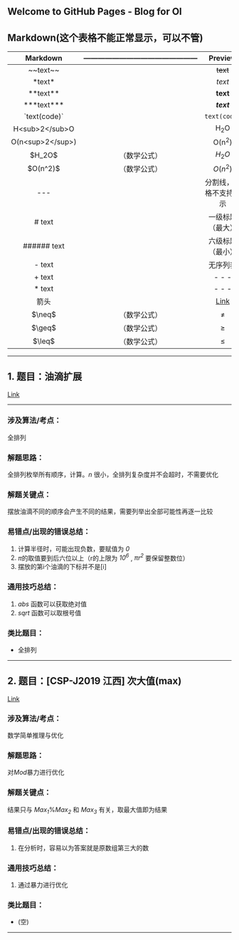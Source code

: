 ## Welcome to GitHub Pages - Blog for OI

## Markdown(这个表格不能正常显示，可以不管)
|Markdown|————————————————|Preview|
|:--:|:--:|:--:|
|\~\~text\~\~||~~text~~|
|\*text\*||*text*|
|\*\*text\*\*||**text**|
|\*\*\*text\*\*\*||***text***|
|\`text(code)\`||`text(code)`|
|H\<sub>2\</sub>O||H<sub>2</sub>O|
|O(n\<sup>2\</sup>)||O(n<sup>2</sup>)|
|\$H_2O\$|（数学公式）|$H_2O$|
|\$O(n^2)\$|（数学公式）|$O(n^2)$|
|\-\-\-||分割线，表格不支持显示|
|\# text||一级标题（最大）|
|\#\#\#\#\#\# text||六级标题（最小）|
|\- text||无序列表|
|\+ text||- - -|
|\* text||- - -|
|箭头||[Link](https://blog.csdn.net/Ricky2007/article/details/109455046)|
|\$\neq\$|（数学公式）|$\neq$|
|\$\geq\$|（数学公式）|$\geq$|
|\$\leq\$|（数学公式）|$\leq$|


---

## 1. 题目：油滴扩展

[Link](https://www.luogu.com.cn/problem/P1378)

---

### 涉及算法/考点：
全排列

### 解题思路：
全排列枚举所有顺序，计算。*n* 很小，全排列复杂度并不会超时，不需要优化
### 解题关键点：
摆放油滴不同的顺序会产生不同的结果，需要列举出全部可能性再逐一比较
### 易错点/出现的错误总结：
1. 计算半径时，可能出现负数，要赋值为 *0*
2. *π*的取值要到后六位以上（r的上限为 *10<sup>6</sup>* , *πr<sup>2</sup>* 要保留整数位）
3. 摆放的第i个油滴的下标并不是[i]
### 通用技巧总结：
1. *abs* 函数可以获取绝对值
2. *sqrt* 函数可以取根号值
### 类比题目：
- 全排列

---

## 2. 题目：[CSP-J2019 江西] 次大值(max)

[Link](https://www.luogu.com.cn/problem/P5682)

### 涉及算法/考点：
数学简单推理与优化

### 解题思路：
对*Mod*暴力进行优化
### 解题关键点：
结果只与 *Max<sub>1</sub>*%*Max<sub>2</sub>* 和 *Max<sub>3</sub>* 有关，取最大值即为结果

### 易错点/出现的错误总结：
1. 在分析时，容易以为答案就是原数组第三大的数
### 通用技巧总结：
1. 通过暴力进行优化
### 类比题目：
- (空)

---